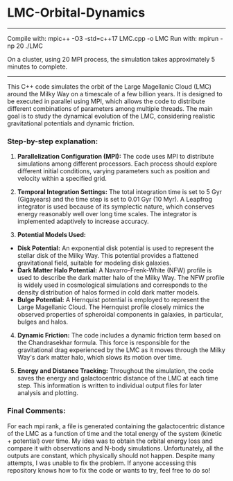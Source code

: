 # LMC-Orbital-Dynamics
------------
Compile with: mpic++ -O3 -std=c++17 LMC.cpp -o LMC
Run with: mpirun -np 20 ./LMC

On a cluster, using 20 MPI process, the simulation takes approximately 5 minutes to complete.

------------

This C++ code simulates the orbit of the Large Magellanic Cloud (LMC) around the Milky Way on a timescale of a few billion years. It is designed to be executed in parallel using MPI, which allows the code to distribute different combinations of parameters among multiple threads. The main goal is to study the dynamical evolution of the LMC, considering realistic gravitational potentials and dynamic friction.

### Step-by-step explanation:

1. **Parallelization Configuration (MPI):**
The code uses MPI to distribute simulations among different processors. Each process should explore different initial conditions, varying parameters such as position and velocity within a specified grid.

2. **Temporal Integration Settings:**
The total integration time is set to 5 Gyr (Gigayears) and the time step is set to 0.01 Gyr (10 Myr). A Leapfrog integrator is used because of its symplectic nature, which conserves energy reasonably well over long time scales. The integrator is implemented adaptively to increase accuracy.

3. **Potential Models Used:**
- **Disk Potential:**
An exponential disk potential is used to represent the stellar disk of the Milky Way. This potential provides a flattened gravitational field, suitable for modeling disk galaxies.
- **Dark Matter Halo Potential:**
A Navarro-Frenk-White (NFW) profile is used to describe the dark matter halo of the Milky Way. The NFW profile is widely used in cosmological simulations and corresponds to the density distribution of halos formed in cold dark matter models.
- **Bulge Potential:**
A Hernquist potential is employed to represent the Large Magellanic Cloud. The Hernquist profile closely mimics the observed properties of spheroidal components in galaxies, in particular, bulges and halos.

4. **Dynamic Friction:**
The code includes a dynamic friction term based on the Chandrasekhar formula. This force is responsible for the gravitational drag experienced by the LMC as it moves through the Milky Way's dark matter halo, which slows its motion over time.

5. **Energy and Distance Tracking:**
Throughout the simulation, the code saves the energy and galactocentric distance of the LMC at each time step. This information is written to individual output files for later analysis and plotting.

### Final Comments:

For each mpi rank, a file is generated containing the galactocentric distance of the LMC as a function of time and the total energy of the system (kinetic + potential) over time. My idea was to obtain the orbital energy loss and compare it with observations and N-body simulations. Unfortunately, all the outputs are constant, which physically should not happen. Despite many attempts, I was unable to fix the problem. If anyone accessing this repository knows how to fix the code or wants to try, feel free to do so!
